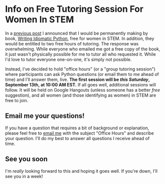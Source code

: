 # Info on Free Tutoring Session For Women In STEM

In a [previous post](http://jeffknupp.com/blog/2014/04/25/in-support-of-female-engineers/) I announced that I would be permanently making by book, [Writing Idiomatic Python](https://www.jeffknupp.com/writing-idiomatic-python-ebook/), free for women in STEM. In addition, they would be entitled to two free hours of tutoring. The response was overwhelming. While everyone who emailed me got a free copy of the book, it just wasn't physically possible for me to tutor all who requested it. While I'd love to tutor everyone one-on-one, it's simply not possible.

Instead, I've decided to hold "office hours" (or a "group tutoring session") where participants can ask
Python questions (or email them to me ahead of time) and I'll answer them, live.
**The first session will be *this Saturday*, September 13th, at 10:00 AM EST.** If all goes well, additional sessions will
follow. It will be held on Google Hangouts (unless someone has a better *free* suggestion),
and all women (and those identifying as women) in STEM are free to join. 

## Email me your questions!

If you have a question that requires a bit of background or explanation, please
feel free to [email me](mailto:jeff@jeffknupp.com) with the subject "Office
Hours" and describe your question. I'll do my best to answer all questions I receive
ahead of time.

## See you soon

I'm *really* looking forward to this and hoping it goes well. If you're down,
I'll see you in a week!
